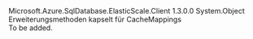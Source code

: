 <Type Name="CacheMappingExtensions" FullName="Microsoft.Azure.SqlDatabase.ElasticScale.ShardManagement.CacheMappingExtensions">
  <TypeSignature Language="C#" Value="public static class CacheMappingExtensions" />
  <TypeSignature Language="ILAsm" Value=".class public auto ansi abstract sealed beforefieldinit CacheMappingExtensions extends System.Object" />
  <TypeSignature Language="DocId" Value="T:Microsoft.Azure.SqlDatabase.ElasticScale.ShardManagement.CacheMappingExtensions" />
  <TypeSignature Language="VB.NET" Value="Public Module CacheMappingExtensions" />
  <TypeSignature Language="F#" Value="type CacheMappingExtensions = class" />
  <AssemblyInfo>
    <AssemblyName>Microsoft.Azure.SqlDatabase.ElasticScale.Client</AssemblyName>
    <AssemblyVersion>1.3.0.0</AssemblyVersion>
  </AssemblyInfo>
  <Base>
    <BaseTypeName>System.Object</BaseTypeName>
  </Base>
  <Interfaces />
  <Docs>
    <summary>
            Erweiterungsmethoden kapselt für CacheMappings
            </summary>
    <remarks>To be added.</remarks>
  </Docs>
  <Members />
</Type>